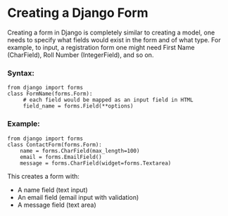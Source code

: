 # Creating a Django Form
Creating a form in Django is completely similar to creating a model, one needs to specify what fields would exist in the form and of what type. For example, to input, a registration form one might need First Name (CharField), Roll Number (IntegerField), and so on. 

### Syntax: 

    from django import forms
    class FormName(forms.Form):
         # each field would be mapped as an input field in HTML
         field_name = forms.Field(**options)

### Example:

    from django import forms
    class ContactForm(forms.Form):
        name = forms.CharField(max_length=100)
        email = forms.EmailField()
        message = forms.CharField(widget=forms.Textarea)

This creates a form with:
* A name field (text input)
* An email field (email input with validation)
* A message field (text area)